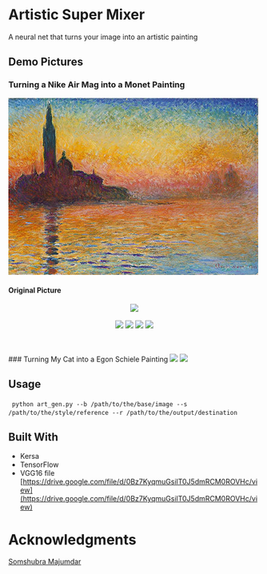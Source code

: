 # Artistic Super Mixer
A neural net that turns your image into an artistic painting


## Demo Pictures
### Turning a Nike Air Mag into a Monet Painting
![alt tag](https://github.com/jimmyadg/AI_artist/blob/master/img.jpg)
#### Original Picture
<p align="center">
<img src="https://github.com/jimmyadg/Art_Gen/blob/master/demo_pictures/original.png">
</p>
<p align="center">
<img src="https://github.com/jimmyadg/Art_Gen/blob/master/demo_pictures/iteration_1.png" width="366">
<img src="https://github.com/jimmyadg/Art_Gen/blob/master/demo_pictures/iteration_2.png" width="366">
<img src="https://github.com/jimmyadg/Art_Gen/blob/master/demo_pictures/iteration_3.png" width="366">
<img src="https://github.com/jimmyadg/Art_Gen/blob/master/demo_pictures/iteration_4.png" width="366">
</p>

</br>
</br>
### Turning My Cat into a Egon Schiele Painting
<img src="https://github.com/jimmyadg/Art_Gen/blob/master/demo_pictures/test2_ref.jpg" width = "366">
<img src="https://github.com/jimmyadg/Art_Gen/blob/master/demo_pictures/test2.gif" width = "366">

## Usage
<code> python art_gen.py --b /path/to/the/base/image --s /path/to/the/style/reference --r /path/to/the/output/destination </code>
## Built With
- Kersa
- TensorFlow
- VGG16 file [https://drive.google.com/file/d/0Bz7KyqmuGsilT0J5dmRCM0ROVHc/view](https://drive.google.com/file/d/0Bz7KyqmuGsilT0J5dmRCM0ROVHc/view)

# Acknowledgments

[Somshubra Majumdar](https://github.com/titu1994)
